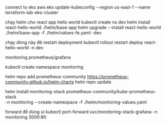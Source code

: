 connect to eks
aws eks update-kubeconfig --region us-east-1 --name terraform-lab-eks-cluster

chạy helm cho react app hello world
kubectl create ns dev
helm install react-hello-world ./helm/base-app
helm upgrade --install react-hello-world ./helm/base-app -f ./helm/values-fe.yaml -dev


chạy dòng này đê restart deployment 
kubectl rollout restart deploy react-hello-world -n dev




monitoring prometheus/grafana

kubectl create namespace monitoring

helm repo add prometheus-community https://prometheus-community.github.io/helm-charts
helm repo update

helm install monitoring-stack prometheus-community/kube-prometheus-stack \
  -n monitoring --create-namespace -f ./helm/monitoring-values.yaml


forward để dùng ui
kubectl port-forward svc/monitoring-stack-grafana -n monitoring 3000:80


